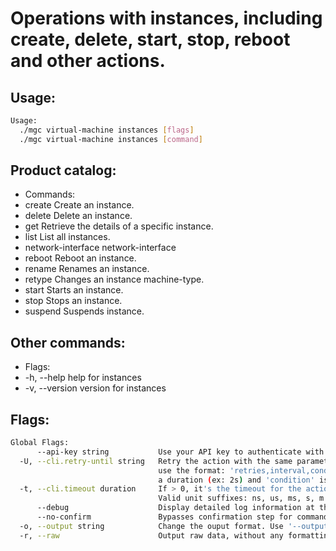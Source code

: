 # Operations with instances, including create, delete, start, stop, reboot and other actions.

## Usage:
```bash
Usage:
  ./mgc virtual-machine instances [flags]
  ./mgc virtual-machine instances [command]
```

## Product catalog:
- Commands:
- create            Create an instance.
- delete            Delete an instance.
- get               Retrieve the details of a specific instance.
- list              List all instances.
- network-interface network-interface
- reboot            Reboot an instance.
- rename            Renames an instance.
- retype            Changes an instance machine-type.
- start             Starts an instance.
- stop              Stops an instance.
- suspend           Suspends instance.

## Other commands:
- Flags:
- -h, --help      help for instances
- -v, --version   version for instances

## Flags:
```bash
Global Flags:
      --api-key string           Use your API key to authenticate with the API
  -U, --cli.retry-until string   Retry the action with the same parameters until the given condition is met. The flag parameters
                                 use the format: 'retries,interval,condition', where 'retries' is a positive integer, 'interval' is
                                 a duration (ex: 2s) and 'condition' is a 'engine=value' pair such as "jsonpath=expression"
  -t, --cli.timeout duration     If > 0, it's the timeout for the action execution. It's specified as numbers and unit suffix.
                                 Valid unit suffixes: ns, us, ms, s, m and h. Examples: 300ms, 1m30s
      --debug                    Display detailed log information at the debug level
      --no-confirm               Bypasses confirmation step for commands that ask a confirmation from the user
  -o, --output string            Change the ouput format. Use '--output=help' to know more details. (default "yaml")
  -r, --raw                      Output raw data, without any formatting or coloring
```

